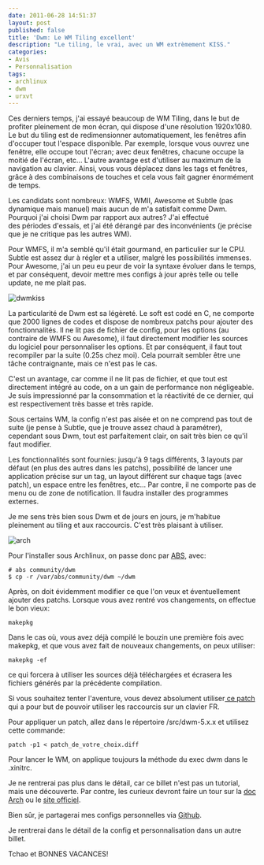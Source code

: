 ```yaml
---
date: 2011-06-28 14:51:37
layout: post
published: false
title: 'Dwm: Le WM Tiling excellent'
description: "Le tiling, le vrai, avec un WM extrèmement KISS."
categories:
- Avis
- Personnalisation
tags:
- archlinux
- dwm
- urxvt
---
```


Ces derniers temps, j'ai essayé beaucoup de WM Tiling, dans le but de profiter pleinement de mon écran, qui dispose d'une résolution 1920x1080. Le but du tiling est de redimensionner automatiquement, les fenêtres afin d'occuper tout l'espace disponible. Par exemple, lorsque vous ouvrez une fenêtre, elle occupe tout l'écran; avec deux fenêtres, chacune occupe la moitié de l'écran, etc... L'autre avantage est d'utiliser au maximum de la navigation au clavier. Ainsi, vous vous déplacez dans les tags et fenêtres, grâce à des combinaisons de touches et cela vous fait gagner énormément de temps.

<!-- more -->

Les candidats sont nombreux: WMFS, WMII, Awesome et Subtle (pas dynamique mais manuel) mais aucun de m'a satisfait comme Dwm. Pourquoi j'ai choisi Dwm par rapport aux autres? J'ai effectué des périodes d'essais, et j'ai été dérangé par des inconvénients (je précise que je ne critique pas les autres WM).

Pour WMFS, il m'a semblé qu'il était gourmand, en particulier sur le CPU. Subtle est assez dur à régler et a utiliser, malgré les possibilités immenses. Pour Awesome, j'ai un peu eu peur de voir la syntaxe évoluer dans le temps, et par conséquent, devoir mettre mes configs à jour après telle ou telle update, ne me plait pas.

<img class="imgcenter" alt="dwmkiss" src="http://linuxien.legtux.org/uploads/images/2011/06/dwm-logo.png">

La particularité de Dwm est sa légèreté. Le soft est codé en C, ne comporte que 2000 lignes de codes et dispose de nombreux patchs pour ajouter des fonctionnalités. Il ne lit pas de fichier de config, pour les options (au contraire de WMFS ou Awesome), il faut directement modifier les sources du logiciel pour personnaliser les options. Et par conséquent, il faut tout recompiler par la suite (0.25s chez moi). Cela pourrait sembler être une tâche contraignante, mais ce n'est pas le cas.

C'est un avantage, car comme il ne lit pas de fichier, et que tout est directement intégré au code, on a un gain de performance non négligeable. Je suis impressionné par la consommation et la réactivité de ce dernier, qui est respectivement très basse et très rapide.

Sous certains WM, la config n'est pas aisée et on ne comprend pas tout de suite (je pense à Subtle, que je trouve assez chaud à paramétrer), cependant sous Dwm, tout est parfaitement clair, on sait très bien ce qu'il faut modifier.

Les fonctionnalités sont fournies: jusqu'à 9 tags différents, 3 layouts par défaut (en plus des autres dans les patchs), possibilité de lancer une application précise sur un tag, un layout différent sur chaque tags (avec patch), un espace entre les fenêtres, etc... Par contre, il ne comporte pas de menu ou de zone de notification. Il faudra installer des programmes externes.

Je me sens très bien sous Dwm et de jours en jours, je m'habitue pleinement au tiling et aux raccourcis. C'est très plaisant à utiliser.

<img class="imgcenter" alt="arch" src="http://linuxien.legtux.org/uploads/images/2011/06/arch-linux.png">

Pour l'installer sous Archlinux, on passe donc par [ABS](https://wiki.archlinux.org/index.php/ABS), avec:

	# abs community/dwm
	$ cp -r /var/abs/community/dwm ~/dwm

Après, on doit évidemment modifier ce que l'on veux et éventuellement ajouter des patchs. Lorsque vous avez rentré vos changements, on effectue le bon vieux:

	makepkg

Dans le cas où, vous avez déjà compilé le bouzin une première fois avec makepkg, et que vous avez fait de nouveaux changements, on peux utiliser:

	makepkg -ef

ce qui forcera à utiliser les sources déjà téléchargées et écrasera les fichiers générés par la précédente compilation.

Si vous souhaitez tenter l'aventure, vous devez absolument utiliser[ ce patch](http://dwm.suckless.org/patches/frenchkey) qui a pour but de pouvoir utiliser les raccourcis sur un clavier FR.

Pour appliquer un patch, allez dans le répertoire /src/dwm-5.x.x et utilisez cette commande:

	patch -p1 < patch_de_votre_choix.diff

Pour lancer le WM, on applique toujours la méthode du exec dwm dans le .xinitrc.

Je ne rentrerai pas plus dans le détail, car ce billet n'est pas un tutorial, mais une découverte. Par contre, les curieux devront faire un tour sur la [doc Arch](https://wiki.archlinux.org/index.php/Dwm) ou le [site officiel](http://dwm.suckless.org/).

Bien sûr, je partagerai mes configs personnelles via [Github](https://github.com/Ypnose/Madfiles/tree/master/Dwm).

Je rentrerai dans le détail de la config et personnalisation dans un autre billet.

Tchao et BONNES VACANCES!
